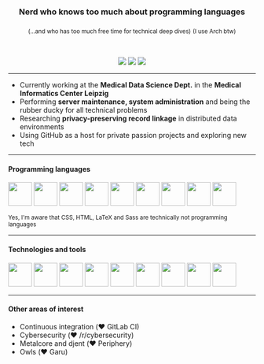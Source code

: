 <div align="center">
  <h3>Nerd who knows too much about programming languages</h3>
  <sub>(...and who has too much free time for technical deep dives)</sub> <sub>(I use Arch btw)</sub>
  
  <p>&nbsp;</p>
  <a href="https://gitlab.com/joogswastaken"><img src="https://img.shields.io/badge/GitLab-JoogsWasTaken-orange?logo=gitlab&style=for-the-badge" /></a>
  <a href="https://github.com/JoogsWasTaken"><img src="https://img.shields.io/github/followers/JoogsWasTaken?logo=github&style=for-the-badge" /></a>
  <a href="https://infosec.exchange/@roothoot"><img src="https://img.shields.io/mastodon/follow/110068736523274864?color=blue&domain=https%3A%2F%2Finfosec.exchange&label=Mastodon&style=for-the-badge" /></a>
</div>

---

- Currently working at the **Medical Data Science Dept.** in the **Medical Informatics Center Leipzig** 
- Performing **server maintenance, system administration** and being the rubber ducky for all technical problems
- Researching **privacy-preserving record linkage** in distributed data environments
- Using GitHub as a host for private passion projects and exploring new tech

---

#### Programming languages

<div>
  <img src="https://cdn.jsdelivr.net/gh/devicons/devicon/icons/javascript/javascript-original.svg" width="48" />
  <img src="https://cdn.jsdelivr.net/gh/devicons/devicon/icons/typescript/typescript-original.svg" width="48" />
  <img src="https://cdn.jsdelivr.net/gh/devicons/devicon/icons/go/go-original-wordmark.svg" width="48" />
  <img src="https://cdn.jsdelivr.net/gh/devicons/devicon/icons/java/java-original.svg" width="48" />
  <img src="https://cdn.jsdelivr.net/gh/devicons/devicon/icons/python/python-original.svg" width="48" />
  <img src="https://cdn.jsdelivr.net/gh/devicons/devicon/icons/css3/css3-original.svg" width="48" />
  <img src="https://cdn.jsdelivr.net/gh/devicons/devicon/icons/html5/html5-original.svg" width="48" />
  <img src="https://cdn.jsdelivr.net/gh/devicons/devicon/icons/latex/latex-original.svg" width="48" />
  <img src="https://cdn.jsdelivr.net/gh/devicons/devicon/icons/sass/sass-original.svg" width="48" />
</div>

<p><sub>Yes, I'm aware that CSS, HTML, LaTeX and Sass are technically not programming languages</sub></p>

---

#### Technologies and tools

<div>
  <img src="https://cdn.jsdelivr.net/gh/devicons/devicon/icons/mysql/mysql-original.svg" width="48" />
  <img src="https://cdn.jsdelivr.net/gh/devicons/devicon/icons/neo4j/neo4j-original.svg" width="48" />
  <img src="https://cdn.jsdelivr.net/gh/devicons/devicon/icons/nodejs/nodejs-original.svg" width="48" />
  <img src="https://cdn.jsdelivr.net/gh/devicons/devicon/icons/postgresql/postgresql-original.svg" width="48" />
  <img src="https://cdn.jsdelivr.net/gh/devicons/devicon/icons/redis/redis-original.svg" width="48" />
  <img src="https://cdn.jsdelivr.net/gh/devicons/devicon/icons/sqlite/sqlite-original.svg" width="48" />
  <img src="https://cdn.jsdelivr.net/gh/devicons/devicon/icons/git/git-original.svg" width="48" />
  <img src="https://cdn.jsdelivr.net/gh/devicons/devicon/icons/gitlab/gitlab-original.svg" width="48" />
  <img src="https://cdn.jsdelivr.net/gh/devicons/devicon/icons/docker/docker-plain.svg" width="48" />
</div>

---

#### Other areas of interest

- Continuous integration (❤️ GitLab CI)
- Cybersecurity (❤️ /r/cybersecurity)
- Metalcore and djent (❤️ Periphery)
- Owls (❤️ Garu)
